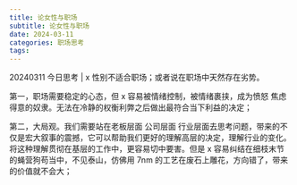 ```yaml
---
title: 论女性与职场
subtitle: 论女性与职场
date: 2024-03-11
categories: 职场思考
tags: 
---
```


20240311 今日思考 | x 性别不适合职场；或者说在职场中天然存在劣势。

第一，职场需要稳定的心态，但 x 容易被情绪控制，被情绪裹挟，成为愤怒 焦虑 得意的奴隶。无法在冷静的权衡利弊之后做出最符合当下利益的决定；

第二，大局观。我们需要站在老板层面 公司层面 行业层面去思考问题，带来的不仅是宏大叙事的震撼，它可以帮助我们更好的理解高层的决定，理解行业的变化。将这种理解贯彻在基层的工作中，更容易切中要害。但是 x 容易纠结在细枝末节的蝇营狗苟当中，不见泰山，仿佛用 7nm 的工艺在废石上雕花，方向错了，带来的价值就不会大；


